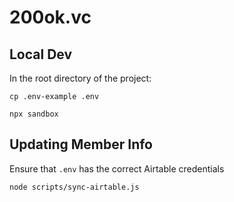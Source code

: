 # 200ok.vc

## Local Dev

In the root directory of the project:

`cp .env-example .env`

`npx sandbox`

## Updating Member Info

Ensure that `.env` has the correct Airtable credentials

`node scripts/sync-airtable.js`